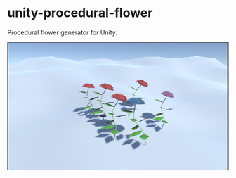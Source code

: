 unity-procedural-flower
=====================

Procedural flower generator for Unity.

![Alt text](https://github.com/haili1234/UnityProceduralFlowerGame/raw/master/show_00.jpeg)



